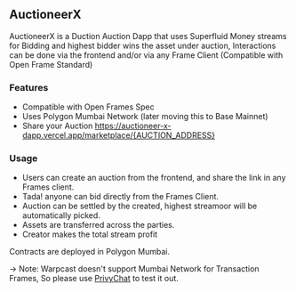 ## AuctioneerX 
AuctioneerX is a Duction Auction Dapp that uses Superfluid Money streams for Bidding and highest bidder wins the asset under  auction, Interactions can be done via the frontend and/or via any Frame Client (Compatible with Open Frame Standard)

### Features
- Compatible with Open Frames Spec
- Uses Polygon Mumbai Network (later moving this to Base Mainnet)
- Share your Auction https://auctioneer-x-dapp.vercel.app/marketplace/{AUCTION_ADDRESS}


### Usage
- Users can create an auction from the frontend, and share the  link in any  Frames client.
- Tada! anyone can bid directly from the Frames Client.
- Auction  can be settled by the created, highest streamoor will be  automatically picked.
- Assets are transferred across the parties.
- Creator makes the total stream profit

Contracts are deployed in Polygon Mumbai.

-> Note: Warpcast doesn't support Mumbai  Network for  Transaction Frames, So please  use [PrivyChat](https://privychat.xyz) to test it out.
